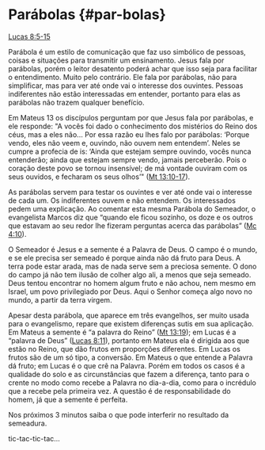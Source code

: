 # **Parábolas** {#par-bolas}

[Lucas 8:5-15](http://bibliaonline.com.br/acf/lc/8/5-15)

Parábola é um estilo de comunicação que faz uso simbólico de pessoas, coisas e situações para transmitir um ensinamento. Jesus fala por parábolas, porém o leitor desatento poderá achar que isso seja para facilitar o entendimento. Muito pelo contrário. Ele fala por parábolas, não para simplificar, mas para ver até onde vai o interesse dos ouvintes. Pessoas indiferentes não estão interessadas em entender, portanto para elas as parábolas não trazem qualquer benefício.

Em Mateus 13 os discípulos perguntam por que Jesus fala por parábolas, e ele responde: &quot;A vocês foi dado o conhecimento dos mistérios do Reino dos céus, mas a eles não... Por essa razão eu lhes falo por parábolas: ‘Porque vendo, eles não veem e, ouvindo, não ouvem nem entendem’. Neles se cumpre a profecia de is: ‘Ainda que estejam sempre ouvindo, vocês nunca entenderão; ainda que estejam sempre vendo, jamais perceberão. Pois o coração deste povo se tornou insensível; de má vontade ouviram com os seus ouvidos, e fecharam os seus olhos’&quot; ([Mt 13:10-17](http://bibliaonline.com.br/acf/mt/13/10-17)).

As parábolas servem para testar os ouvintes e ver até onde vai o interesse de cada um. Os indiferentes ouvem e não entendem. Os interessados pedem uma explicação. Ao comentar esta mesma Parábola do Semeador, o evangelista Marcos diz que “quando ele ficou sozinho, os doze e os outros que estavam ao seu redor lhe fizeram perguntas acerca das parábolas” ([Mc 4:10](http://bibliaonline.com.br/acf/mc/4/10)).

O Semeador é Jesus e a semente é a Palavra de Deus. O campo é o mundo, e se ele precisa ser semeado é porque ainda não dá fruto para Deus. A terra pode estar arada, mas de nada serve sem a preciosa semente. O dono do campo já não tem ilusão de colher algo ali, a menos que seja semeado. Deus tentou encontrar no homem algum fruto e não achou, nem mesmo em Israel, um povo privilegiado por Deus. Aqui o Senhor começa algo novo no mundo, a partir da terra virgem.

Apesar desta parábola, que aparece em três evangelhos, ser muito usada para o evangelismo, repare que existem diferenças sutis em sua aplicação. Em Mateus a semente é “a palavra do Reino” ([Mt 13:19](http://bibliaonline.com.br/acf/mt/13/19)); em Lucas é a “palavra de Deus” ([Lucas 8:11](http://bibliaonline.com.br/acf/lc/8/11)), portanto em Mateus ela é dirigida aos que estão no Reino, que dão frutos em proporções diferentes. Em Lucas os frutos são de um só tipo, a conversão. Em Mateus o que entende a Palavra dá fruto; em Lucas é o que crê na Palavra. Porém em todos os casos é a qualidade do solo e as circunstâncias que fazem a diferença, tanto para o crente no modo como recebe a Palavra no dia-a-dia, como para o incrédulo que a recebe pela primeira vez. A questão é de responsabilidade do homem, já que a semente é perfeita.

Nos próximos 3 minutos saiba o que pode interferir no resultado da semeadura.

tic-tac-tic-tac...